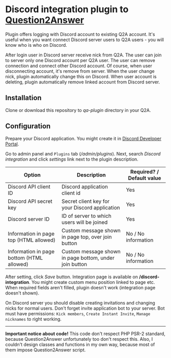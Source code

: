 # Discord integration plugin to [Question2Answer](http://question2answer.org/)

Plugin offers logging with Discord account to existing Q2A account. It's useful when you want connect Discord server users to Q2A users - you will know who is who on Discord.

After login user in Discord server receive nick from Q2A. The user can join to server only one Discord account per Q2A user. The user can remove connection and connect other Discord account. Of course, when user disconnecting account, it's remove from server. When the user change nick, plugin automatically change this on Discord. When user account is deleting, plugin automatically remove linked account from Discord server. 

## Installation

Clone or download this repository to *qa-plugin* directory in your Q2A.
 
## Configuration

Prepare your Discord application. You might create it in [Discord Developer Portal](https://discord.com/developers/applications/).

Go to admin panel and `Plugins` tab (*/admin/plugins*). Next, search *Discord integration* and click *settings* link next to the plugin description.

| Option | Description | Required? / Default value |
| --- | --- | --- |
| Discord API client ID | Discord application client id | Yes |
| Discord API secret key | Secret client key for your Discord application | Yes |
| Discord server ID | ID of server to which users will be joined | Yes |
| Information in page top (HTML allowed) | Custom message shown in page top, over join button | No / No information |
| Information in page bottom (HTML allowed) | Custom message shown in page bottom, under join button | No / No information |

After setting, click *Save* button. Integration page is available on **/discord-integration**. You might create custom menu position linked to page etc. When required fields aren't filled, plugin doesn't work (integration page doesn't shown).

On Discord server you should disable creating invitations and changing nicks for normal users. Don't forget invite application bot to your server. Bot must have permissions: `Kick members`, `Create Instant Invite`, `Manage nicknames` to right working.

---

**Important notice about code!**
This code don't respect PHP PSR-2 standard, because Question2Answer unfortunately too don't respect this. Also, I couldn't design classes and functions in my own way, because most of them impose Question2Answer script.
